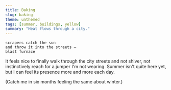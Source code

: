 ```yaml
---
title: Baking
slug: baking
theme: unthemed
tags: [summer, buildings, yellow]
summary: "Heat flows through a city."
---
```


```
scrapers catch the sun
and throw it into the streets —
blast furnace
```

It feels nice to finally walk through the city streets and not shiver, not instinctively reach for a jumper I'm not wearing.
Summer isn't quite here yet, but I can feel its presence more and more each day.

(Catch me in six months feeling the same about winter.)
